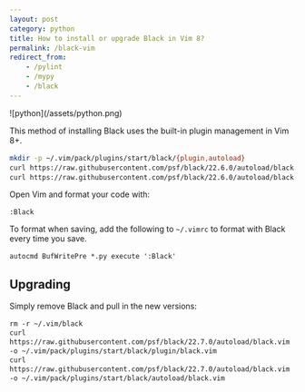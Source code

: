 ```yaml
---
layout: post
category: python
title: How to install or upgrade Black in Vim 8?
permalink: /black-vim
redirect_from:
    - /pylint
    - /mypy
    - /black
---
```

<div class="wide-logos" markdown="1">
![python](/assets/python.png)
</div>

This method of installing Black uses the built-in plugin management in Vim 8+.

```sh
mkdir -p ~/.vim/pack/plugins/start/black/{plugin,autoload}
curl https://raw.githubusercontent.com/psf/black/22.6.0/autoload/black.vim -o ~/.vim/pack/plugins/start/black/plugin/black.vim
curl https://raw.githubusercontent.com/psf/black/22.6.0/autoload/black.vim -o ~/.vim/pack/plugins/start/black/autoload/black.vim
```

Open Vim and format your code with:
```
:Black
```

To format when saving, add the following to `~/.vimrc` to format with Black every time you save.
```
autocmd BufWritePre *.py execute ':Black'
```

## Upgrading

Simply remove Black and pull in the new versions:
```
rm -r ~/.vim/black
curl https://raw.githubusercontent.com/psf/black/22.7.0/autoload/black.vim -o ~/.vim/pack/plugins/start/black/plugin/black.vim
curl https://raw.githubusercontent.com/psf/black/22.7.0/autoload/black.vim -o ~/.vim/pack/plugins/start/black/autoload/black.vim
```
